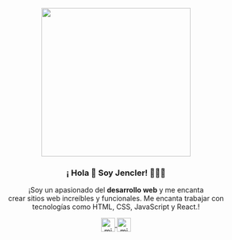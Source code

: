 <p align="center" width="300">
   <img align="center" width="300" src="[https://lh3.google.com/u/0/d/1TMcgmz9b3PbcvVrpeOFB09vPgPZU_g5c=w2000-h1196-iv1](https://drive.google.com/file/d/1SnPcC3Gs8GscCPoeWzXclCNfweOKqMbb/view)" />
   <h3 align="center">¡ Hola 👋 Soy Jencler! 👨🏻‍💻</h3>
</p>

<p align="center">¡Soy un apasionado del <strong>desarrollo web</strong> y me encanta <br > crear sitios web increíbles y funcionales. Me encanta trabajar con <br > tecnologías como HTML, CSS, JavaScript y React.!</p>
<p align="center">
  <a href="https://instagram.com/jencler" target="_blank">
    <img align="center" src="https://cdn-icons-png.flaticon.com/512/174/174855.png" alt="midu.dev" height="28px" width="28px" />
  </a>
  <a href="https://twitter.com/jenclerhv" target="_blank">
    <img align="center" src="https://1000marcas.net/wp-content/uploads/2019/11/Twitter-logo.png" alt="midudev" width="28px" />
  </a>
</p>
